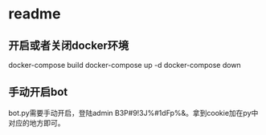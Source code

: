# readme

## 开启或者关闭docker环境

docker-compose build
docker-compose up -d
docker-compose down

## 手动开启bot

bot.py需要手动开启，登陆admin B3P#9!3J%#1dFp%&。拿到cookie加在py中对应的地方即可。